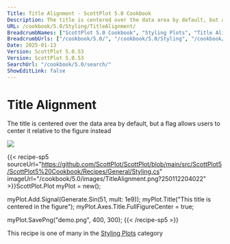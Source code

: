 ```yaml
---
Title: Title Alignment - ScottPlot 5.0 Cookbook
Description: The title is centered over the data area by default, but a flag allows users to center it relative to the figure instead
URL: /cookbook/5.0/Styling/TitleAlignment/
BreadcrumbNames: ["ScottPlot 5.0 Cookbook", "Styling Plots", "Title Alignment"]
BreadcrumbUrls: ["/cookbook/5.0/", "/cookbook/5.0/Styling", "/cookbook/5.0/Styling/TitleAlignment"]
Date: 2025-01-13
Version: ScottPlot 5.0.53
Version: ScottPlot 5.0.53
SearchUrl: "/cookbook/5.0/search/"
ShowEditLink: false
---
```



<div class='d-flex align-items-center mt-5'>
<h1 class='me-2 text-dark my-0 border-0'>Title Alignment</h1>
</div>

The title is centered over the data area by default, but a flag allows users to center it relative to the figure instead

[![](/cookbook/5.0/images/TitleAlignment.png?250112204022)](/cookbook/5.0/images/TitleAlignment.png?250112204022)

{{< recipe-sp5 sourceUrl="https://github.com/ScottPlot/ScottPlot/blob/main/src/ScottPlot5/ScottPlot5%20Cookbook/Recipes/General/Styling.cs" imageUrl="/cookbook/5.0/images/TitleAlignment.png?250112204022" >}}ScottPlot.Plot myPlot = new();

myPlot.Add.Signal(Generate.Sin(51, mult: 1e9));
myPlot.Title("This title is centered in the figure");
myPlot.Axes.Title.FullFigureCenter = true;

myPlot.SavePng("demo.png", 400, 300);
{{< /recipe-sp5 >}}

<div class='my-5 text-center'>This recipe is one of many in the <a href='/cookbook/5.0/Styling'>Styling Plots</a> category</div>


